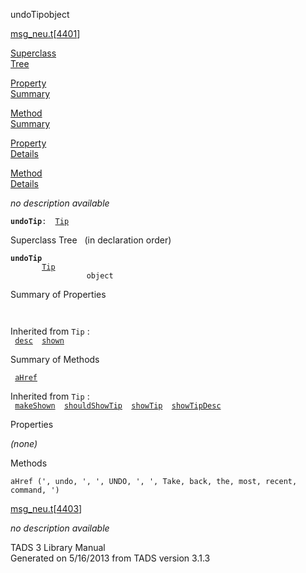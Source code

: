 ---
---
<span class="title">undoTip</span><span class="type">object</span>

[msg_neu.t](../file/msg_neu.t.html)\[[4401](../source/msg_neu.t.html#4401)\]

[Superclass  
Tree](#_SuperClassTree_)

[Property  
Summary](#_PropSummary_)

[Method  
Summary](#_MethodSummary_)

[Property  
Details](#_Properties_)

[Method  
Details](#_Methods_)

<div class="fdesc">

*no description available*

**`undoTip`**` :   `[`Tip`](../object/Tip.html)

</div>

<span id="_SuperClassTree_"></span>

<div class="mjhd">

<span class="hdln">Superclass Tree</span>   (in declaration order)

</div>

**`undoTip`**  
`         `[`Tip`](../object/Tip.html)  
`                 object`  
<span id="_PropSummary_"></span>

<div class="mjhd">

<span class="hdln">Summary of Properties</span>  

</div>

` `

Inherited from `Tip` :  
` `[`desc`](../object/Tip.html#desc)`  `[`shown`](../object/Tip.html#shown)`  `

<span id="_MethodSummary_"></span>

<div class="mjhd">

<span class="hdln">Summary of Methods</span>  

</div>

` `[`aHref`](#aHref)`  `

Inherited from `Tip` :  
` `[`makeShown`](../object/Tip.html#makeShown)`  `[`shouldShowTip`](../object/Tip.html#shouldShowTip)`  `[`showTip`](../object/Tip.html#showTip)`  `[`showTipDesc`](../object/Tip.html#showTipDesc)`  `

<span id="_Properties_"></span>

<div class="mjhd">

<span class="hdln">Properties</span>  

</div>

*(none)* <span id="_Methods_"></span>

<div class="mjhd">

<span class="hdln">Methods</span>  

</div>

<span id="aHref"></span>

`aHref (', undo, ', ', UNDO, ', ', Take, back, the, most, recent, command, ')`

[msg_neu.t](../file/msg_neu.t.html)\[[4403](../source/msg_neu.t.html#4403)\]

<div class="desc">

*no description available*

</div>

<div class="ftr">

TADS 3 Library Manual  
Generated on 5/16/2013 from TADS version 3.1.3

</div>

